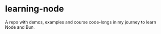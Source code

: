 # learning-node
A repo with demos, examples and course code-longs in my journey to learn Node and Bun.
